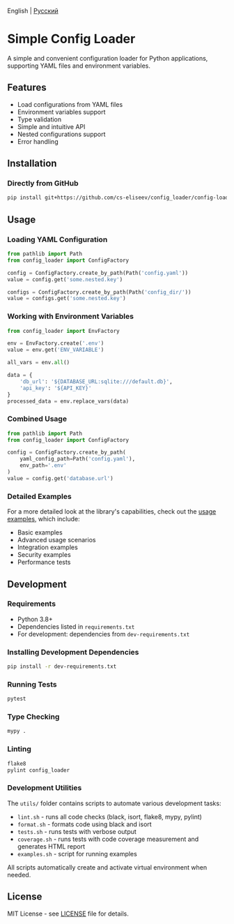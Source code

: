 English | [Русский](https://github.com/cs-eliseev/config_loader/blob/master/README.ru_RU.md)

# Simple Config Loader

A simple and convenient configuration loader for Python applications, supporting YAML files and environment variables.

## Features

- Load configurations from YAML files
- Environment variables support
- Type validation
- Simple and intuitive API
- Nested configurations support
- Error handling

## Installation

### Directly from GitHub

```bash
pip install git+https://github.com/cs-eliseev/config_loader/config-loader.git
```

## Usage

### Loading YAML Configuration

```python
from pathlib import Path
from config_loader import ConfigFactory

config = ConfigFactory.create_by_path(Path('config.yaml'))
value = config.get('some.nested.key')

configs = ConfigFactory.create_by_path(Path('config_dir/'))
value = configs.get('some.nested.key')
```

### Working with Environment Variables

```python
from config_loader import EnvFactory

env = EnvFactory.create('.env')
value = env.get('ENV_VARIABLE')

all_vars = env.all()

data = {
    'db_url': '${DATABASE_URL:sqlite:///default.db}',
    'api_key': '${API_KEY}'
}
processed_data = env.replace_vars(data)
```

### Combined Usage

```python
from pathlib import Path
from config_loader import ConfigFactory

config = ConfigFactory.create_by_path(
    yaml_config_path=Path('config.yaml'),
    env_path='.env'
)
value = config.get('database.url')
```

### Detailed Examples

For a more detailed look at the library's capabilities, check out the [usage examples](examples/README.md), which include:
- Basic examples
- Advanced usage scenarios
- Integration examples
- Security examples
- Performance tests

## Development

### Requirements

- Python 3.8+
- Dependencies listed in `requirements.txt`
- For development: dependencies from `dev-requirements.txt`

### Installing Development Dependencies

```bash
pip install -r dev-requirements.txt
```

### Running Tests

```bash
pytest
```

### Type Checking

```bash
mypy .
```

### Linting

```bash
flake8
pylint config_loader
```

### Development Utilities

The `utils/` folder contains scripts to automate various development tasks:

- `lint.sh` - runs all code checks (black, isort, flake8, mypy, pylint)
- `format.sh` - formats code using black and isort
- `tests.sh` - runs tests with verbose output
- `coverage.sh` - runs tests with code coverage measurement and generates HTML report
- `examples.sh` - script for running examples

All scripts automatically create and activate virtual environment when needed.

## License

MIT License - see [LICENSE](LICENSE) file for details.